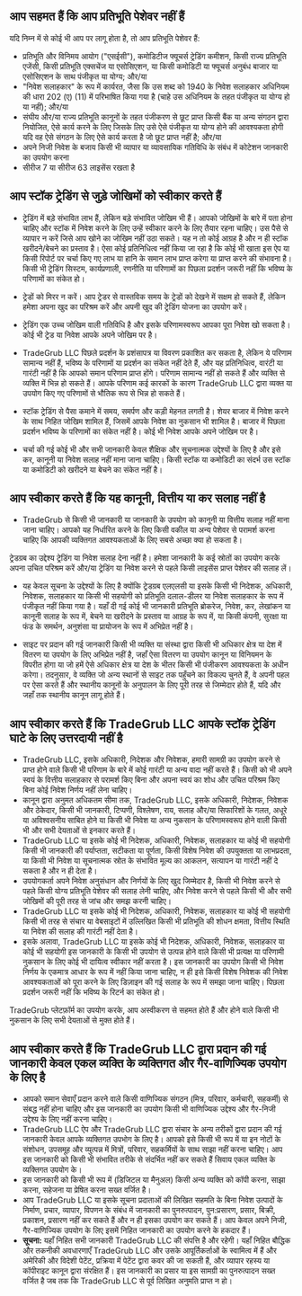 ## आप सहमत हैं कि आप प्रतिभूति पेशेवर नहीं हैं

यदि निम्न में से कोई भी आप पर लागू होता है, तो आप प्रतिभूति पेशेवर हैं:
- प्रतिभूति और विनिमय आयोग ("एसईसी"), कमोडिटीज फ्यूचर्स ट्रेडिंग कमीशन, किसी राज्य प्रतिभूति एजेंसी, किसी प्रतिभूति एक्सचेंज या एसोसिएशन, या किसी कमोडिटी या फ्यूचर्स अनुबंध बाजार या एसोसिएशन के साथ पंजीकृत या योग्य; और/या
- "निवेश सलाहकार" के रूप में कार्यरत, जैसा कि उस शब्द को 1940 के निवेश सलाहकार अधिनियम की धारा 202 (ए) (11) में परिभाषित किया गया है (चाहे उस अधिनियम के तहत पंजीकृत या योग्य हो या नहीं); और/या
- संघीय और/या राज्य प्रतिभूति कानूनों के तहत पंजीकरण से छूट प्राप्त किसी बैंक या अन्य संगठन द्वारा नियोजित, ऐसे कार्य करने के लिए जिसके लिए उसे ऐसे पंजीकृत या योग्य होने की आवश्यकता होगी यदि वह ऐसे संगठन के लिए ऐसे कार्य करता है जो छूट प्राप्त नहीं है; और/या
- अपने निजी निवेश के बजाय किसी भी व्यापार या व्यावसायिक गतिविधि के संबंध में कोटेशन जानकारी का उपयोग करना
- सीरीज 7 या सीरीज 63 लाइसेंस रखता है

## आप स्टॉक ट्रेडिंग से जुड़े जोखिमों को स्वीकार करते हैं

- ट्रेडिंग में बड़े संभावित लाभ हैं, लेकिन बड़े संभावित जोखिम भी हैं। आपको जोखिमों के बारे में पता होना चाहिए और स्टॉक में निवेश करने के लिए उन्हें स्वीकार करने के लिए तैयार रहना चाहिए। उस पैसे से व्यापार न करें जिसे आप खोने का जोखिम नहीं उठा सकते। यह न तो कोई आग्रह है और न ही स्टॉक खरीदने/बेचने का प्रस्ताव है। ऐसा कोई प्रतिनिधित्व नहीं किया जा रहा है कि कोई भी खाता इस ऐप या किसी रिपोर्ट पर चर्चा किए गए लाभ या हानि के समान लाभ प्राप्त करेगा या प्राप्त करने की संभावना है। किसी भी ट्रेडिंग सिस्टम, कार्यप्रणाली, रणनीति या परिणामों का पिछला प्रदर्शन जरूरी नहीं कि भविष्य के परिणामों का संकेत हो।
- ट्रेडों को मिरर न करें। आप ट्रेडर से वास्तविक समय के ट्रेडों को देखने में सक्षम हो सकते हैं, लेकिन हमेशा अपना खुद का परिश्रम करें और अपनी खुद की ट्रेडिंग योजना का उपयोग करें।
- ट्रेडिंग एक उच्च जोखिम वाली गतिविधि है और इसके परिणामस्वरूप आपका पूरा निवेश खो सकता है। कोई भी ट्रेड या निवेश आपके अपने जोखिम पर है।
- TradeGrub LLC पिछले प्रदर्शन के प्रशंसापत्र या विवरण प्रकाशित कर सकता है, लेकिन ये परिणाम सामान्य नहीं हैं, भविष्य के परिणामों या प्रदर्शन का संकेत नहीं देते हैं, और यह प्रतिनिधित्व, वारंटी या गारंटी नहीं है कि आपको समान परिणाम प्राप्त होंगे। परिणाम सामान्य नहीं हो सकते हैं और व्यक्ति से व्यक्ति में भिन्न हो सकते हैं। आपके परिणाम कई कारकों के कारण TradeGrub LLC द्वारा व्यक्त या उपयोग किए गए परिणामों से भौतिक रूप से भिन्न हो सकते हैं।
- स्टॉक ट्रेडिंग से पैसा कमाने में समय, समर्पण और कड़ी मेहनत लगती है। शेयर बाजार में निवेश करने के साथ निहित जोखिम शामिल हैं, जिसमें आपके निवेश का नुकसान भी शामिल है। बाजार में पिछला प्रदर्शन भविष्य के परिणामों का संकेत नहीं है। कोई भी निवेश आपके अपने जोखिम पर है।

- चर्चा की गई कोई भी और सभी जानकारी केवल शैक्षिक और सूचनात्मक उद्देश्यों के लिए है और इसे कर, कानूनी या निवेश सलाह नहीं माना जाना चाहिए। किसी स्टॉक या कमोडिटी का संदर्भ उस स्टॉक या कमोडिटी को खरीदने या बेचने का संकेत नहीं है।

## आप स्वीकार करते हैं कि यह कानूनी, वित्तीय या कर सलाह नहीं है

- TradeGrub से किसी भी जानकारी या जानकारी के उपयोग को कानूनी या वित्तीय सलाह नहीं माना जाना चाहिए। आपको यह निर्धारित करने के लिए किसी वकील या अन्य पेशेवर से परामर्श करना चाहिए कि आपकी व्यक्तिगत आवश्यकताओं के लिए सबसे अच्छा क्या हो सकता है।

ट्रेडग्रब का उद्देश्य ट्रेडिंग या निवेश सलाह देना नहीं है। हमेशा जानकारी के कई स्रोतों का उपयोग करके अपना उचित परिश्रम करें और/या ट्रेडिंग या निवेश करने से पहले किसी लाइसेंस प्राप्त पेशेवर की सलाह लें।

- यह केवल सूचना के उद्देश्यों के लिए है क्योंकि ट्रेडग्रब एलएलसी या इसके किसी भी निदेशक, अधिकारी, निवेशक, सलाहकार या किसी भी सहयोगी को प्रतिभूति दलाल-डीलर या निवेश सलाहकार के रूप में पंजीकृत नहीं किया गया है। यहाँ दी गई कोई भी जानकारी प्रतिभूति ब्रोकरेज, निवेश, कर, लेखांकन या कानूनी सलाह के रूप में, बेचने या खरीदने के प्रस्ताव या आग्रह के रूप में, या किसी कंपनी, सुरक्षा या फंड के समर्थन, अनुशंसा या प्रायोजन के रूप में अभिप्रेत नहीं है।

- साइट पर प्रदान की गई जानकारी किसी भी व्यक्ति या संस्था द्वारा किसी भी अधिकार क्षेत्र या देश में वितरण या उपयोग के लिए अभिप्रेत नहीं है, जहाँ ऐसा वितरण या उपयोग कानून या विनियमन के विपरीत होगा या जो हमें ऐसे अधिकार क्षेत्र या देश के भीतर किसी भी पंजीकरण आवश्यकता के अधीन करेगा। तदनुसार, वे व्यक्ति जो अन्य स्थानों से साइट तक पहुँचने का विकल्प चुनते हैं, वे अपनी पहल पर ऐसा करते हैं और स्थानीय कानूनों के अनुपालन के लिए पूरी तरह से जिम्मेदार होते हैं, यदि और जहाँ तक स्थानीय कानून लागू होते हैं।

## आप स्वीकार करते हैं कि TradeGrub LLC आपके स्टॉक ट्रेडिंग घाटे के लिए उत्तरदायी नहीं है

- TradeGrub LLC, इसके अधिकारी, निदेशक और निवेशक, हमारी सामग्री का उपयोग करने से प्राप्त होने वाले किसी भी परिणाम के बारे में कोई गारंटी या अन्य वादा नहीं करते हैं। किसी को भी अपने स्वयं के वित्तीय सलाहकार से परामर्श किए बिना और अपना स्वयं का शोध और उचित परिश्रम किए बिना कोई निवेश निर्णय नहीं लेना चाहिए।
- कानून द्वारा अनुमत अधिकतम सीमा तक, TradeGrub LLC, इसके अधिकारी, निदेशक, निवेशक और ठेकेदार, किसी भी जानकारी, टिप्पणी, विश्लेषण, राय, सलाह और/या सिफारिशों के गलत, अधूरे या अविश्वसनीय साबित होने या किसी भी निवेश या अन्य नुकसान के परिणामस्वरूप होने वाली किसी भी और सभी देयताओं से इनकार करते हैं।
- TradeGrub LLC या इसके कोई भी निदेशक, अधिकारी, निवेशक, सलाहकार या कोई भी सहयोगी किसी भी जानकारी की पर्याप्तता, सटीकता या पूर्णता, किसी विशेष निवेश की उपयुक्तता या लाभप्रदता, या किसी भी निवेश या सूचनात्मक स्रोत के संभावित मूल्य का आकलन, सत्यापन या गारंटी नहीं दे सकता है और न ही देता है।
- उपयोगकर्ता अपने निवेश अनुसंधान और निर्णयों के लिए खुद जिम्मेदार है, किसी भी निवेश करने से पहले किसी योग्य प्रतिभूति पेशेवर की सलाह लेनी चाहिए, और निवेश करने से पहले किसी भी और सभी जोखिमों की पूरी तरह से जांच और समझ करनी चाहिए।
- TradeGrub LLC या इसके कोई भी निदेशक, अधिकारी, निवेशक, सलाहकार या कोई भी सहयोगी किसी भी तरह से संचार या वेबसाइटों में उल्लिखित किसी भी प्रतिभूति की शोधन क्षमता, वित्तीय स्थिति या निवेश की सलाह की गारंटी नहीं देता है।
- इसके अलावा, TradeGrub LLC या इसके कोई भी निदेशक, अधिकारी, निवेशक, सलाहकार या कोई भी सहयोगी इस जानकारी के किसी भी उपयोग से उत्पन्न होने वाले किसी भी प्रत्यक्ष या परिणामी नुकसान के लिए कोई भी दायित्व स्वीकार नहीं करता है। इस जानकारी का उपयोग किसी भी निवेश निर्णय के एकमात्र आधार के रूप में नहीं किया जाना चाहिए, न ही इसे किसी विशेष निवेशक की निवेश आवश्यकताओं को पूरा करने के लिए डिज़ाइन की गई सलाह के रूप में समझा जाना चाहिए। पिछला प्रदर्शन जरूरी नहीं कि भविष्य के रिटर्न का संकेत हो।

TradeGrub प्लेटफ़ॉर्म का उपयोग करके, आप अस्वीकरण से सहमत होते हैं और होने वाले किसी भी नुकसान के लिए सभी देयताओं से मुक्त होते हैं।

## आप स्वीकार करते हैं कि TradeGrub LLC द्वारा प्रदान की गई जानकारी केवल एकल व्यक्ति के व्यक्तिगत और गैर-वाणिज्यिक उपयोग के लिए है

- आपको समान सेवाएँ प्रदान करने वाले किसी वाणिज्यिक संगठन (मित्र, परिवार, कर्मचारी, सहकर्मी) से संबद्ध नहीं होना चाहिए और इस जानकारी का उपयोग किसी भी वाणिज्यिक उद्देश्य और गैर-निजी उद्देश्य के लिए नहीं करना चाहिए।
- TradeGrub LLC ऐप और TradeGrub LLC द्वारा संचार के अन्य तरीकों द्वारा प्रदान की गई जानकारी केवल आपके व्यक्तिगत उपभोग के लिए है। आपको इसे किसी भी रूप में या इन नोटों के संशोधन, उपसमूह और व्युत्पन्न में मित्रों, परिवार, सहकर्मियों के साथ साझा नहीं करना चाहिए। आप इस जानकारी को किसी भी संभावित तरीके से संदर्भित नहीं कर सकते हैं सिवाय एकल व्यक्ति के व्यक्तिगत उपयोग के।
- इस जानकारी को किसी भी रूप में (डिजिटल या मैनुअल) किसी अन्य व्यक्ति को कॉपी करना, साझा करना, सहेजना या प्रेषित करना सख्त वर्जित है।
- आप TradeGrub LLC या इसके सूचना प्रदाताओं की लिखित सहमति के बिना निवेश उत्पादों के निर्माण, प्रचार, व्यापार, विपणन के संबंध में जानकारी का पुनरुत्पादन, पुन:प्रसारण, प्रसार, बिक्री, प्रकाशन, प्रसारण नहीं कर सकते हैं और न ही इसका उपयोग कर सकते हैं। आप केवल अपने निजी, गैर-वाणिज्यिक उपयोग के लिए इसमें निहित जानकारी का उपयोग करने के हकदार हैं।
- **सूचना:** यहाँ निहित सभी जानकारी TradeGrub LLC की संपत्ति है और रहेगी। यहाँ निहित बौद्धिक और तकनीकी अवधारणाएँ TradeGrub LLC और उसके आपूर्तिकर्ताओं के स्वामित्व में हैं और अमेरिकी और विदेशी पेटेंट, प्रक्रिया में पेटेंट द्वारा कवर की जा सकती हैं, और व्यापार रहस्य या कॉपीराइट कानून द्वारा संरक्षित हैं। इस जानकारी का प्रसार या इस सामग्री का पुनरुत्पादन सख्त वर्जित है जब तक कि TradeGrub LLC से पूर्व लिखित अनुमति प्राप्त न हो।